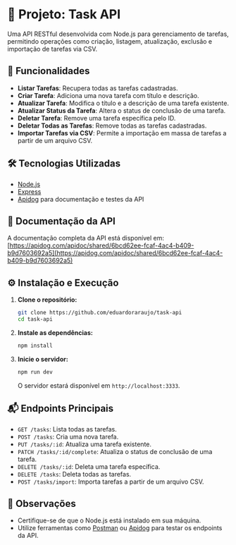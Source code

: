 # 📌 Projeto: Task API

Uma API RESTful desenvolvida com Node.js para gerenciamento de tarefas, permitindo operações como criação, listagem, atualização, exclusão e importação de tarefas via CSV.

## 🚀 Funcionalidades

- **Listar Tarefas**: Recupera todas as tarefas cadastradas.
- **Criar Tarefa**: Adiciona uma nova tarefa com título e descrição.
- **Atualizar Tarefa**: Modifica o título e a descrição de uma tarefa existente.
- **Atualizar Status da Tarefa**: Altera o status de conclusão de uma tarefa.
- **Deletar Tarefa**: Remove uma tarefa específica pelo ID.
- **Deletar Todas as Tarefas**: Remove todas as tarefas cadastradas.
- **Importar Tarefas via CSV**: Permite a importação em massa de tarefas a partir de um arquivo CSV.

## 🛠️ Tecnologias Utilizadas

- [Node.js](https://nodejs.org/)
- [Express](https://expressjs.com/)
- [Apidog](https://apidog.com/) para documentação e testes da API

## 📄 Documentação da API

A documentação completa da API está disponível em: [https://apidog.com/apidoc/shared/6bcd62ee-fcaf-4ac4-b409-b9d7603692a5](https://apidog.com/apidoc/shared/6bcd62ee-fcaf-4ac4-b409-b9d7603692a5)

## ⚙️ Instalação e Execução

1. **Clone o repositório:**

   ```bash
   git clone https://github.com/eduardoraraujo/task-api
   cd task-api
   ```

2. **Instale as dependências:**

   ```bash
   npm install
   ```

3. **Inicie o servidor:**

   ```bash
   npm run dev
   ```

   O servidor estará disponível em `http://localhost:3333`.

## 📬 Endpoints Principais

- `GET /tasks`: Lista todas as tarefas.
- `POST /tasks`: Cria uma nova tarefa.
- `PUT /tasks/:id`: Atualiza uma tarefa existente.
- `PATCH /tasks/:id/complete`: Atualiza o status de conclusão de uma tarefa.
- `DELETE /tasks/:id`: Deleta uma tarefa específica.
- `DELETE /tasks`: Deleta todas as tarefas.
- `POST /tasks/import`: Importa tarefas a partir de um arquivo CSV.

## 📌 Observações

- Certifique-se de que o Node.js está instalado em sua máquina.
- Utilize ferramentas como [Postman](https://www.postman.com/) ou [Apidog](https://apidog.com/) para testar os endpoints da API.
